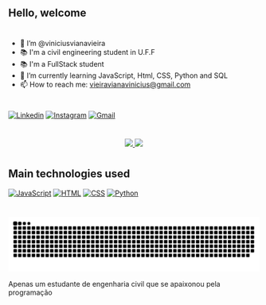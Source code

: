 ## Hello, welcome
#

- 👋 I’m @viniciusvianavieira
- 📚 I'm a civil engineering student in U.F.F
- 📚 I'm a FullStack student
- 🌱 I’m currently learning JavaScript, Html, CSS, Python and SQL
- 📫 How to reach me: vieiravianavinicius@gmail.com


#

[![Linkedin](https://img.shields.io/badge/LinkedIn-0077B5?style=for-the-badge&logo=linkedin&logoColor=white)](https://www.linkedin.com/in/viniciusvianavieira/) [![Instagram](https://img.shields.io/badge/Instagram-E4405F?style=for-the-badge&logo=instagram&logoColor=white)](https://www.instagram.com/viniciusvianavieira/) [![Gmail](	https://img.shields.io/badge/Gmail-D14836?style=for-the-badge&logo=gmail&logoColor=white)](https://mail.google.com/mail/u/0/#inbox?compose=CllgCKCCSPQpLzJVttTrjrwqGPXHDzxxMshWpTXdwNrBQBXLhVJSTtDXNjsfnrcFcpRMmzsxZDq)

#

<div align="center">
  <a href="https://github.com/viniciusvianavieira">
    <img height="150em" src="https://github-readme-stats.vercel.app/api?username=viniciusvianavieira&count_private=true&include_all_commits=true&show_icons=true&theme=dracula&hide_border=false&show_owner=true"/>
    <img height="150em" src="https://github-readme-stats.vercel.app/api/top-langs/?username=viniciusvianavieira&theme=dracula&hide_border=false&&layout=compact"/>
  </a>
</div>

#
## Main technologies used

[![JavaScript](	https://img.shields.io/badge/JavaScript-323330?style=for-the-badge&logo=javascript&logoColor=F7DF1E)]() [![HTML](	https://img.shields.io/badge/HTML-239120?style=for-the-badge&logo=html5&logoColor=white)]() [![CSS](	https://img.shields.io/badge/CSS-239120?&style=for-the-badge&logo=css3&logoColor=white)]() [![Python](	https://img.shields.io/badge/Python-14354C?style=for-the-badge&logo=python&logoColor=white)]()
#

 ![Snake animation](https://github.com/viniciusvianavieira/viniciusvianavieira/blob/output/github-contribution-grid-snake.svg)

Apenas um estudante de engenharia civil que se apaixonou pela programação
